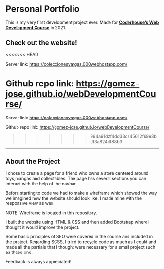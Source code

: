 # Personal Portfolio

This is my very first development project ever. Made for [**Coderhouse's Web Development Course**](https://www.coderhouse.com/online/desarrollo-web-online) in 2021.

## Check out the website!
<<<<<<< HEAD

Server link: https://coleccionesvargas.000webhostapp.com/

Github repo link: https://gomez-jose.github.io/webDevelopmentCourse/
=======
Server link:
https://coleccionesvargas.000webhostapp.com/

Github repo link:
https://gomez-jose.github.io/webDevelopmentCourse/
>>>>>>> 994a91d2f4dd33ca45612f69e3bdf3a824df88b3

---

## About the Project

I chose to create a page for a friend who owns a store centered around toys,mangas and collectables. The page has several sections you can interact with the help of the navbar.

Before starting to code we had to make a wireframe which showed the way we imagined how the website should look like. I made mine with the responsive view as well.

NOTE: Wireframe is located in this repository.

I built the website using HTML & CSS and then added Bootstrap where I thought it would improve the project.

Some basic principles of SEO were covered in the course and included in the project. Regarding SCSS, I tried to recycle code as much as I could and made all the partials that I thought were necessary for a small project such as these one.

Feedback is always appreciated!
